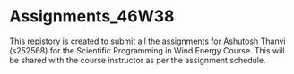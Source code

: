 # Assignments_46W38
This repistory is created to submit all the assignments for Ashutosh Thanvi (s252568) for the Scientific Programming in Wind Energy Course. This will be shared with the course instructor as per the assignment schedule.

